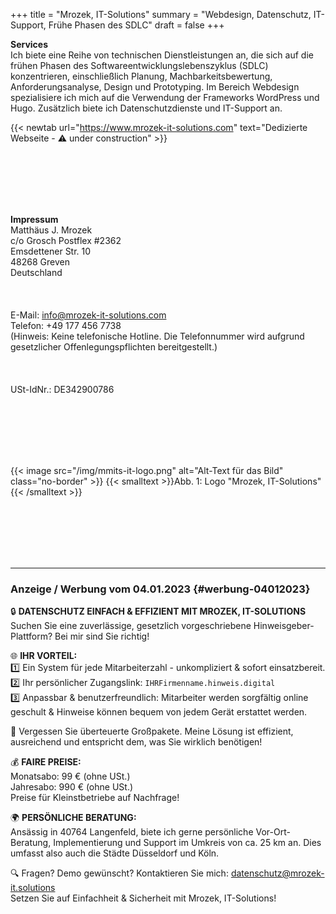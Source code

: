 +++
title = "Mrozek, IT-Solutions"
summary = "Webdesign, Datenschutz, IT-Support, Frühe Phasen des SDLC"
draft = false
+++

**Services**  
Ich biete eine Reihe von technischen Dienstleistungen an, die sich auf die frühen Phasen des Softwareentwicklungslebenszyklus (SDLC) konzentrieren, einschließlich Planung, Machbarkeitsbewertung, Anforderungsanalyse, Design und Prototyping. Im Bereich Webdesign spezialisiere ich mich auf die Verwendung der Frameworks WordPress und Hugo. Zusätzlich biete ich Datenschutzdienste und IT-Support an.  

{{< newtab url="https://www.mrozek-it-solutions.com" text="Dedizierte Webseite - ⚠️ under construction" >}}

</br></br>   
</br></br>  

**Impressum**  
Matthäus J. Mrozek  
c/o Grosch Postflex #2362  
Emsdettener Str. 10  
48268 Greven  
Deutschland  
</br></br>  
E-Mail: info@mrozek-it-solutions.com  
Telefon: +49 177 456 7738  
(Hinweis: Keine telefonische Hotline. Die Telefonnummer wird aufgrund gesetzlicher Offenlegungspflichten bereitgestellt.)  
</br></br>  
USt-IdNr.: DE342900786  

</br></br>  
</br></br> 

{{< image src="/img/mmits-it-logo.png" alt="Alt-Text für das Bild" class="no-border" >}}
{{< smalltext >}}Abb. 1: Logo "Mrozek, IT-Solutions"{{< /smalltext >}}


</br></br>  
</br></br> 

***  
### Anzeige / Werbung vom 04.01.2023 {#werbung-04012023}

🔒 **DATENSCHUTZ EINFACH & EFFIZIENT MIT MROZEK, IT-SOLUTIONS**  
Suchen Sie eine zuverlässige, gesetzlich vorgeschriebene Hinweisgeber-Plattform? Bei mir sind Sie richtig!

🌐 **IHR VORTEIL:**  
1️⃣ Ein System für jede Mitarbeiterzahl - unkompliziert & sofort einsatzbereit.  
2️⃣ Ihr persönlicher Zugangslink: `IHRFirmenname.hinweis.digital`  
3️⃣ Anpassbar & benutzerfreundlich: Mitarbeiter werden sorgfältig online geschult & Hinweise können bequem von jedem Gerät erstattet werden.

🚫 Vergessen Sie überteuerte Großpakete. Meine Lösung ist effizient, ausreichend und entspricht dem, was Sie wirklich benötigen!

💰 **FAIRE PREISE:**  
Monatsabo: 99 € (ohne USt.)  
Jahresabo: 990 € (ohne USt.)  
Preise für Kleinstbetriebe auf Nachfrage!

🌍 **PERSÖNLICHE BERATUNG:**  
Ansässig in 40764 Langenfeld, biete ich gerne persönliche Vor-Ort-Beratung, Implementierung und Support im Umkreis von ca. 25 km an. Dies umfasst also auch die Städte Düsseldorf und Köln.

🔍 Fragen? Demo gewünscht? Kontaktieren Sie mich: datenschutz@mrozek-it.solutions  
Setzen Sie auf Einfachheit & Sicherheit mit Mrozek, IT-Solutions!
